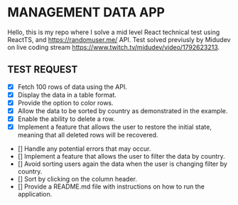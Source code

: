# MANAGEMENT DATA APP

Hello, this is my repo where I solve a mid level React technical test using ReactTS, and https://randomuser.me/ API.
Test solved previusly by Midudev on live coding stream https://www.twitch.tv/midudev/video/1792623213.

## TEST REQUEST

* [x] Fetch 100 rows of data using the API.
* [x] Display the data in a table format.
* [x] Provide the option to color rows. 
* [x] Allow the data to be sorted by country as demonstrated in the example.
* [x] Enable the ability to delete a row.
* [x] Implement a feature that allows the user to restore the initial state, meaning that all deleted rows will be recovered.
* [] Handle any potential errors that may occur.
* [] Implement a feature that allows the user to filter the data by country.
* [] Avoid sorting users again the data when the user is changing filter by country.
* [] Sort by clicking on the column header.
* [] Provide a README.md file with instructions on how to run the application.


